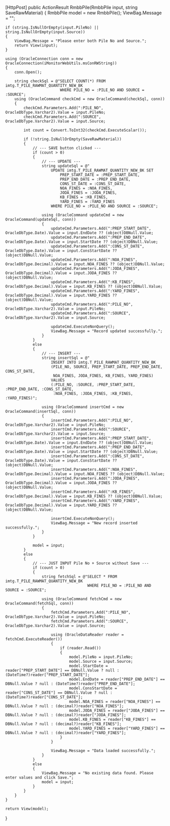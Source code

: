 [HttpPost]
public ActionResult RmbbPile(RmbbPile input, string SaveRawMaterial)
{
    RmbbPile model = new RmbbPile();
    ViewBag.Message = "";

    if (string.IsNullOrEmpty(input.PileNo) || string.IsNullOrEmpty(input.Source))
    {
        ViewBag.Message = "Please enter both Pile No and Source.";
        return View(input);
    }

    using (OracleConnection conn = new OracleConnection(iMonitorWebUtils.msConRWString))
    {
        conn.Open();

        string checkSql = @"SELECT COUNT(*) FROM imtg.T_PILE_RAWMAT_QUANTITY_NEW_BK 
                            WHERE PILE_NO = :PILE_NO AND SOURCE = :SOURCE";
        using (OracleCommand checkCmd = new OracleCommand(checkSql, conn))
        {
            checkCmd.Parameters.Add(":PILE_NO", OracleDbType.Varchar2).Value = input.PileNo;
            checkCmd.Parameters.Add(":SOURCE", OracleDbType.Varchar2).Value = input.Source;

            int count = Convert.ToInt32(checkCmd.ExecuteScalar());

            if (!string.IsNullOrEmpty(SaveRawMaterial))
            {
                // --- SAVE button clicked ---
                if (count > 0)
                {
                    // --- UPDATE ---
                    string updateSql = @"
                        UPDATE imtg.T_PILE_RAWMAT_QUANTITY_NEW_BK SET
                            PREP_START_DATE = :PREP_START_DATE,
                            PREP_END_DATE = :PREP_END_DATE,
                            CONS_ST_DATE = :CONS_ST_DATE,
                            NOA_FINES = :NOA_FINES,
                            JODA_FINES = :JODA_FINES,
                            KB_FINES = :KB_FINES,
                            YARD_FINES = :YARD_FINES
                        WHERE PILE_NO = :PILE_NO AND SOURCE = :SOURCE";

                    using (OracleCommand updateCmd = new OracleCommand(updateSql, conn))
                    {
                        updateCmd.Parameters.Add(":PREP_START_DATE", OracleDbType.Date).Value = input.EndDate ?? (object)DBNull.Value;
                        updateCmd.Parameters.Add(":PREP_END_DATE", OracleDbType.Date).Value = input.StartDate ?? (object)DBNull.Value;
                        updateCmd.Parameters.Add(":CONS_ST_DATE", OracleDbType.Date).Value = input.ConsStartDate ?? (object)DBNull.Value;
                        updateCmd.Parameters.Add(":NOA_FINES", OracleDbType.Decimal).Value = input.NOA_FINES ?? (object)DBNull.Value;
                        updateCmd.Parameters.Add(":JODA_FINES", OracleDbType.Decimal).Value = input.JODA_FINES ?? (object)DBNull.Value;
                        updateCmd.Parameters.Add(":KB_FINES", OracleDbType.Decimal).Value = input.KB_FINES ?? (object)DBNull.Value;
                        updateCmd.Parameters.Add(":YARD_FINES", OracleDbType.Decimal).Value = input.YARD_FINES ?? (object)DBNull.Value;
                        updateCmd.Parameters.Add(":PILE_NO", OracleDbType.Varchar2).Value = input.PileNo;
                        updateCmd.Parameters.Add(":SOURCE", OracleDbType.Varchar2).Value = input.Source;

                        updateCmd.ExecuteNonQuery();
                        ViewBag.Message = "Record updated successfully.";
                    }
                }
                else
                {
                    // --- INSERT ---
                    string insertSql = @"
                        INSERT INTO imtg.T_PILE_RAWMAT_QUANTITY_NEW_BK
                        (PILE_NO, SOURCE, PREP_START_DATE, PREP_END_DATE, CONS_ST_DATE,
                         NOA_FINES, JODA_FINES, KB_FINES, YARD_FINES)
                        VALUES
                        (:PILE_NO, :SOURCE, :PREP_START_DATE, :PREP_END_DATE, :CONS_ST_DATE,
                         :NOA_FINES, :JODA_FINES, :KB_FINES, :YARD_FINES)";

                    using (OracleCommand insertCmd = new OracleCommand(insertSql, conn))
                    {
                        insertCmd.Parameters.Add(":PILE_NO", OracleDbType.Varchar2).Value = input.PileNo;
                        insertCmd.Parameters.Add(":SOURCE", OracleDbType.Varchar2).Value = input.Source;
                        insertCmd.Parameters.Add(":PREP_START_DATE", OracleDbType.Date).Value = input.EndDate ?? (object)DBNull.Value;
                        insertCmd.Parameters.Add(":PREP_END_DATE", OracleDbType.Date).Value = input.StartDate ?? (object)DBNull.Value;
                        insertCmd.Parameters.Add(":CONS_ST_DATE", OracleDbType.Date).Value = input.ConsStartDate ?? (object)DBNull.Value;
                        insertCmd.Parameters.Add(":NOA_FINES", OracleDbType.Decimal).Value = input.NOA_FINES ?? (object)DBNull.Value;
                        insertCmd.Parameters.Add(":JODA_FINES", OracleDbType.Decimal).Value = input.JODA_FINES ?? (object)DBNull.Value;
                        insertCmd.Parameters.Add(":KB_FINES", OracleDbType.Decimal).Value = input.KB_FINES ?? (object)DBNull.Value;
                        insertCmd.Parameters.Add(":YARD_FINES", OracleDbType.Decimal).Value = input.YARD_FINES ?? (object)DBNull.Value;

                        insertCmd.ExecuteNonQuery();
                        ViewBag.Message = "New record inserted successfully.";
                    }
                }

                model = input;
            }
            else
            {
                // --- JUST INPUT Pile No + Source without Save ---
                if (count > 0)
                {
                    string fetchSql = @"SELECT * FROM imtg.T_PILE_RAWMAT_QUANTITY_NEW_BK
                                        WHERE PILE_NO = :PILE_NO AND SOURCE = :SOURCE";

                    using (OracleCommand fetchCmd = new OracleCommand(fetchSql, conn))
                    {
                        fetchCmd.Parameters.Add(":PILE_NO", OracleDbType.Varchar2).Value = input.PileNo;
                        fetchCmd.Parameters.Add(":SOURCE", OracleDbType.Varchar2).Value = input.Source;

                        using (OracleDataReader reader = fetchCmd.ExecuteReader())
                        {
                            if (reader.Read())
                            {
                                model.PileNo = input.PileNo;
                                model.Source = input.Source;
                                model.StartDate = reader["PREP_START_DATE"] == DBNull.Value ? null : (DateTime?)reader["PREP_START_DATE"];
                                model.EndDate = reader["PREP_END_DATE"] == DBNull.Value ? null : (DateTime?)reader["PREP_END_DATE"];
                                model.ConsStartDate = reader["CONS_ST_DATE"] == DBNull.Value ? null : (DateTime?)reader["CONS_ST_DATE"];
                                model.NOA_FINES = reader["NOA_FINES"] == DBNull.Value ? null : (decimal?)reader["NOA_FINES"];
                                model.JODA_FINES = reader["JODA_FINES"] == DBNull.Value ? null : (decimal?)reader["JODA_FINES"];
                                model.KB_FINES = reader["KB_FINES"] == DBNull.Value ? null : (decimal?)reader["KB_FINES"];
                                model.YARD_FINES = reader["YARD_FINES"] == DBNull.Value ? null : (decimal?)reader["YARD_FINES"];
                            }
                        }

                        ViewBag.Message = "Data loaded successfully.";
                    }
                }
                else
                {
                    ViewBag.Message = "No existing data found. Please enter values and click Save.";
                    model = input;
                }
            }
        }
    }

    return View(model);
}
